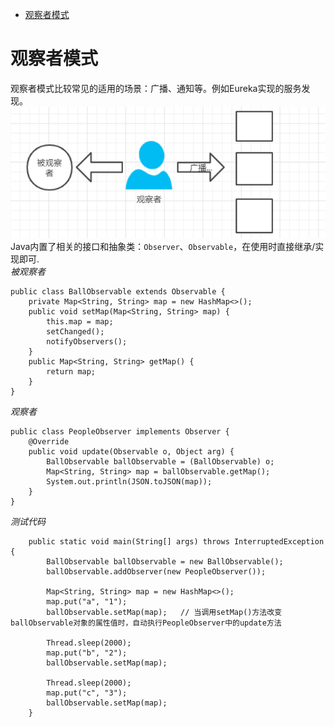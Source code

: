 <!-- TOC -->

- [观察者模式](#观察者模式)

<!-- /TOC -->

# 观察者模式
观察者模式比较常见的适用的场景：广播、通知等。例如Eureka实现的服务发现。
![观察者模式](/ASSET/观察者模式.jpg)
Java内置了相关的接口和抽象类：`Observer`、`Observable`，在使用时直接继承/实现即可.  
*被观察者*
```
public class BallObservable extends Observable {
    private Map<String, String> map = new HashMap<>();
    public void setMap(Map<String, String> map) {
        this.map = map;
        setChanged();
        notifyObservers();
    }
    public Map<String, String> getMap() {
        return map;
    }
}
```
*观察者*
```
public class PeopleObserver implements Observer {
    @Override
    public void update(Observable o, Object arg) {
        BallObservable ballObservable = (BallObservable) o;
        Map<String, String> map = ballObservable.getMap();
        System.out.println(JSON.toJSON(map));
    }
}
```
*测试代码*
```
    public static void main(String[] args) throws InterruptedException {
        BallObservable ballObservable = new BallObservable();
        ballObservable.addObserver(new PeopleObserver());

        Map<String, String> map = new HashMap<>();
        map.put("a", "1");
        ballObservable.setMap(map);   // 当调用setMap()方法改变ballObservable对象的属性值时，自动执行PeopleObserver中的update方法

        Thread.sleep(2000);
        map.put("b", "2");
        ballObservable.setMap(map);

        Thread.sleep(2000);
        map.put("c", "3");
        ballObservable.setMap(map);
    }
```

